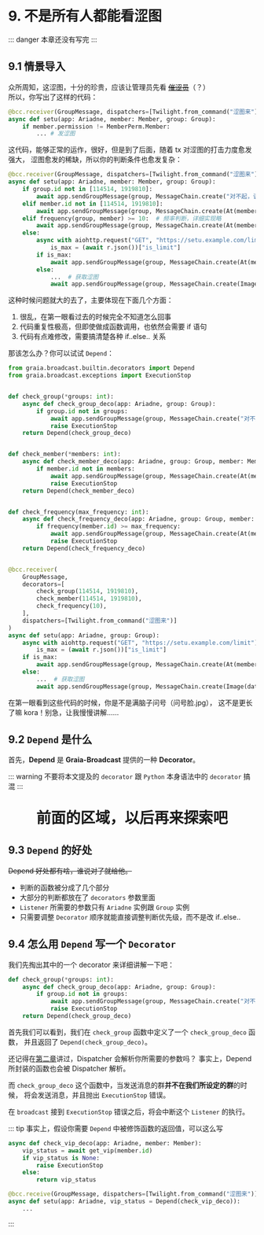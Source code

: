 # 9. 不是所有人都能看涩图

::: danger
本章还没有写完
:::

## 9.1 情景导入

众所周知，这涩图，十分的珍贵，应该让管理员先看 ~~[催涩员](https://zh.moegirl.org.cn/%E5%82%AC%E9%80%9D%E5%91%98)~~（？）  
所以，你写出了这样的代码：

```python
@bcc.receiver(GroupMessage, dispatchers=[Twilight.from_command("涩图来")])
async def setu(app: Ariadne, member: Member, group: Group):
    if member.permission != MemberPerm.Member:
        ... # 发涩图
```

这代码，能够正常的运作，很好，但是到了后面，随着 tx 对涩图的打击力度愈发强大，
涩图愈发的稀缺，所以你的判断条件也愈发复杂：

```python
@bcc.receiver(GroupMessage, dispatchers=[Twilight.from_command("涩图来")])
async def setu(app: Ariadne, member: Member, group: Group):
    if group.id not in [114514, 1919810]:
        await app.sendGroupMessage(group, MessageChain.create("对不起，该群并不能发涩图"))
    elif member.id not in [114514, 1919810]:
        await app.sendGroupMessage(group, MessageChain.create(At(member.id), "对不起，您的权限并不够"))
    elif frequency(group, member) >= 10:  # 频率判断，详细实现略
        await app.sendGroupMessage(group, MessageChain.create(At(member.id), "你太快了，能不能持久点"))
    else:
        async with aiohttp.request("GET", "https://setu.example.com/limit") as r:
            is_max = (await r.json())["is_limit"]
        if is_max:
            await app.sendGroupMessage(group, MessageChain.create(At(member.id), "对不起，今天的涩图已经达到上限了哦"))
        else:
            ...  # 获取涩图
            await app.sendGroupMessage(group, MessageChain.create(Image(data_bytes=setu)))
```

这种时候问题就大的去了，主要体现在下面几个方面：

1. 很乱，在第一眼看过去的时候完全不知道怎么回事
2. 代码重复性极高，但即使做成函数调用，也依然会需要 if 语句
3. 代码有点难修改，需要搞清楚各种 if..else.. 关系

那该怎么办？你可以试试 `Depend`：

```python
from graia.broadcast.builtin.decorators import Depend
from graia.broadcast.exceptions import ExecutionStop


def check_group(*groups: int):
    async def check_group_deco(app: Ariadne, group: Group):
        if group.id not in groups:
            await app.sendGroupMessage(group, MessageChain.create("对不起，该群并不能发涩图"))
            raise ExecutionStop
    return Depend(check_group_deco)


def check_member(*members: int):
    async def check_member_deco(app: Ariadne, group: Group, member: Member):
        if member.id not in members:
            await app.sendGroupMessage(group, MessageChain.create(At(member.id), "对不起，您的权限并不够"))
            raise ExecutionStop
    return Depend(check_member_deco)


def check_frequency(max_frequency: int):
    async def check_frequency_deco(app: Ariadne, group: Group, member: Member):
        if frequency(member.id) >= max_frequency:
            await app.sendGroupMessage(group, MessageChain.create(At(member.id), "你太快了，能不能持久点"))
            raise ExecutionStop
    return Depend(check_frequency_deco)


@bcc.receiver(
    GroupMessage,
    decorators=[
        check_group(114514, 1919810),
        check_member(114514, 1919810),
        check_frequency(10),
    ],
    dispatchers=[Twilight.from_command("涩图来")]
)
async def setu(app: Ariadne, group: Group):
    async with aiohttp.request("GET", "https://setu.example.com/limit") as r:
        is_max = (await r.json())["is_limit"]
    if is_max:
        await app.sendGroupMessage(group, MessageChain.create(At(member.id), "对不起，今天的涩图已经达到上限了哦"))
    else:
        ...  # 获取涩图
        await app.sendGroupMessage(group, MessageChain.create(Image(data_bytes=setu)))
```

在第一眼看到这些代码的时候，你是不是满脑子问号（问号脸.jpg），
这不是更长了嘛 kora！别急，让我慢慢讲解……

## 9.2 `Depend` 是什么

首先，**Depend** 是 **Graia-Broadcast** 提供的一种 **Decorator**。

::: warning
不要将本文提及的 `decorator` 跟 `Python` 本身语法中的 `decorator` 搞混
:::

<p align="center" style="font-size: 30px"><strong>前面的区域，以后再来探索吧</strong></p>

<Loading></Loading>

## 9.3 `Depend` 的好处

~~Depend 好处都有啥，谁说对了就给他。~~

- 判断的函数被分成了几个部分
- 大部分的判断都放在了 `decorators` 参数里面
- `Listener` 所需要的参数只有 `Ariadne` 实例跟 `Group` 实例
- 只需要调整 `Decorator` 顺序就能直接调整判断优先级，而不是改 if..else..

## 9.4 怎么用 `Depend` 写一个 `Decorator`

我们先掏出其中的一个 decorator 来详细讲解一下吧：

```python
def check_group(*groups: int):
    async def check_group_deco(app: Ariadne, group: Group):
        if group.id not in groups:
            await app.sendGroupMessage(group, MessageChain.create("对不起，该群并不能发涩图"))
            raise ExecutionStop
    return Depend(check_group_deco)
```

首先我们可以看到，我们在 `check_group` 函数中定义了一个 `check_group_deco` 函数，
并且返回了 `Depend(check_group_deco)`。

还记得在[第二章](./2_other_event.md#关于-dispatcher)讲过，Dispatcher 会解析你所需要的参数吗？
事实上，Depend 所封装的函数也会被 Dispatcher 解析。

而 `check_group_deco` 这个函数中，当发送消息的群**并不在我们所设定的群**的时候，
将会发送消息，并且抛出 `ExecutionStop` 错误。

在 `broadcast` 接到 `ExecutionStop` 错误之后，将会中断这个 `Listener` 的执行。

::: tip
事实上，假设你需要 `Depend` 中被修饰函数的返回值，可以这么写

```python
async def check_vip_deco(app: Ariadne, member: Member):
    vip_status = await get_vip(member.id)
    if vip_status is None:
        raise ExecutionStop
    else:
        return vip_status

@bcc.receive(GroupMessage, dispatchers=[Twilight.from_command("涩图来")])
async def setu(app: Ariadne, vip_status = Depend(check_vip_deco)):
    ...
```

:::

